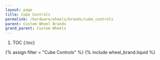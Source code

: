 ```yaml
---
layout: page
title: Cube Controls
permalink: /hardware/wheels/brands/cube_controls
parent: Custom Wheel Brands
grand_parent: Custom Wheels
---
```

1. TOC
{:toc}

{% assign filter = "Cube Controls" %}
{% include wheel_brand.liquid %}